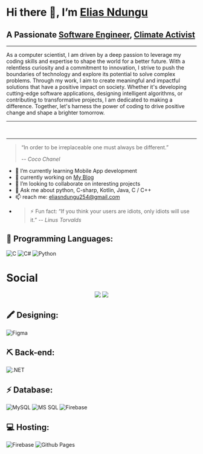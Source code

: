 # Hi there 👋, I’m [Elias Ndungu](https://twitter.com/ndungu_elias45)

## A Passionate [Software Engineer](https://en.wikipedia.org/wiki/Software_engineering), [Climate  Activist](https://en.wikipedia.org/wiki/Climate_movement)
---
As a computer scientist, I am driven by a deep passion to leverage my coding skills and expertise to shape the world for a better future. With a relentless curiosity and a commitment to innovation, I strive to push the boundaries of technology and explore its potential to solve complex problems. Through my work, I aim to create meaningful and impactful solutions that have a positive impact on society. Whether it's developing cutting-edge software applications, designing intelligent algorithms, or contributing to transformative projects, I am dedicated to making a difference. Together, let's harness the power of coding to drive positive change and shape a brighter tomorrow.

---
<br />

---
> “In order to be irreplaceable one must always be different.”
>
> -- <cite>*Coco Chanel*</cite>


- 🌱 I’m currently learning Mobile App development
- 🌱 currently working on [My Blog](https://eliasndungu.github.io/eliasndungu.io/)
- 👯 I’m looking to collaborate on interesting projects
- 💬 Ask me about python, C-sharp, Kotlin, Java, C / C++
- 📫 reach me: eliasndungu254@gmail.com
- >⚡ Fun fact: “If you think your users are idiots, only idiots will use it.”
 -- *Linus Torvalds*

## 🚀 Programming Languages:
![C](https://img.shields.io/badge/c-%2300599C.svg?style=for-the-badge&logo=c&logoColor=white) 
![C#](https://img.shields.io/badge/C%23-239120?style=for-the-badge&logo=c-sharp&logoColor=white)
![Python](https://img.shields.io/badge/python-3670A0?style=for-the-badge&logo=python&logoColor=ffdd54) 


# **Social**
<div align="center">  
  <a href="https://www.github.com/eliasndungu" target="_blank" rel="noreferrer"><img src="https://img.shields.io/badge/GitHub-100000?style=for-the-badge&logo=github&logoColor=white"/></a>
  <a href="https://www.linkedin.com/in/elias-ndungu-278a21244/" target="_blank" rel="noreferrer"><img src="https://img.shields.io/badge/LinkedIn-0077B5?style=for-the-badge&logo=linkedin&logoColor=white" /></a>

  </div>


## 🖍 Designing:
![Figma](https://img.shields.io/badge/figma-%23F24E1E.svg?style=for-the-badge&logo=figma&logoColor=white) 

## ⛏ Back-end:
![.NET](https://img.shields.io/badge/.NET-5C2D91?style=for-the-badge&logo=.net&logoColor=whit)

## ⚡ Database:
![MySQL](https://img.shields.io/badge/mysql-%2300f.svg?style=for-the-badge&logo=mysql&logoColor=white) 
![MS SQL](https://img.shields.io/badge/Microsoft_SQL_Server-CC2927?style=for-the-badge&logo=microsoft-sql-server&logoColor=white)
![Firebase](https://img.shields.io/badge/firebase-%23039BE5.svg?style=for-the-badge&logo=firebase) 

## 💻 Hosting:
![Firebase](https://img.shields.io/badge/firebase-%23039BE5.svg?style=for-the-badge&logo=firebase) 
![Github Pages](https://img.shields.io/badge/GitHub_pages-100000?style=for-the-badge&logo=github&logoColor=white)


